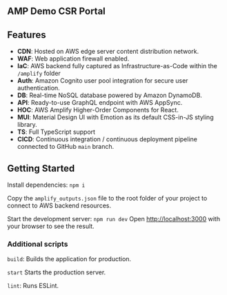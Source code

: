 ## AMP Demo CSR Portal

## Features

- **CDN**: Hosted on AWS edge server content distribution network.
- **WAF**: Web application firewall enabled.
- **IaC**: AWS backend fully captured as Infrastructure-as-Code within the `/amplify` folder
- **Auth**: Amazon Cognito user pool integration for secure user authentication.
- **DB**: Real-time NoSQL database powered by Amazon DynamoDB.
- **API**: Ready-to-use GraphQL endpoint with AWS AppSync.
- **HOC**: AWS Amplify Higher-Order Components for React.
- **MUI**: Material Design UI with Emotion as its default CSS-in-JS styling library.
- **TS**: Full TypeScript support
- **CICD**: Continuous integration / continuous deployment pipeline connected to GitHub `main` branch.

## Getting Started

Install dependencies: `npm i`

Copy the `amplify_outputs.json` file to the root folder of your project to connect to AWS backend resources.

Start the development server: `npm run dev` Open [http://localhost:3000](http://localhost:3000) with your browser to see the result.

### Additional scripts

`build`: Builds the application for production.

`start` Starts the production server.

`lint`: Runs ESLint.
